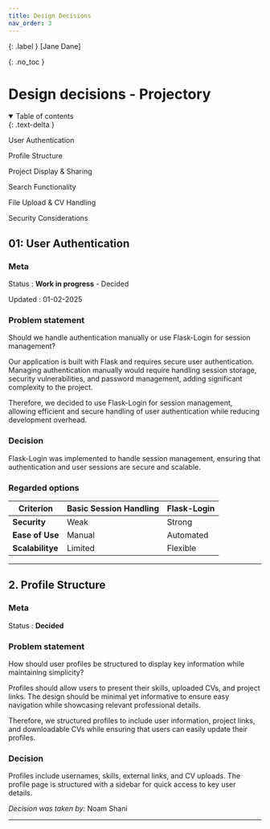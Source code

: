 ```yaml
---
title: Design Decisions
nav_order: 3
---
```


{: .label }
[Jane Dane]

{: .no_toc }
# Design decisions - Projectory

<details open markdown="block">
{: .text-delta }
<summary>Table of contents</summary>

User Authentication

Profile Structure

Project Display & Sharing

Search Functionality

File Upload & CV Handling

Security Considerations
</details>

## 01: User Authentication

### Meta

Status
: **Work in progress** - Decided 

Updated
: 01-02-2025

### Problem statement

Should we handle authentication manually or use Flask-Login for session management?

Our application is built with Flask and requires secure user authentication. Managing authentication manually would require handling session storage, security vulnerabilities, and password management, adding significant complexity to the project.

Therefore, we decided to use Flask-Login for session management, allowing efficient and secure handling of user authentication while reducing development overhead.

### Decision

Flask-Login was implemented to handle session management, ensuring that authentication and user sessions are secure and scalable.

### Regarded options
| Criterion | Basic Session Handling| Flask-Login |
| --- | --- | --- |
| **Security** | Weak | Strong |
| **Ease of Use** | Manual | Automated |
| **Scalabilitye** | Limited | Flexible |


---

## 2. Profile Structure

### Meta

Status
:  **Decided** 


### Problem statement

How should user profiles be structured to display key information while maintaining simplicity?

Profiles should allow users to present their skills, uploaded CVs, and project links. The design should be minimal yet informative to ensure easy navigation while showcasing relevant professional details.

Therefore, we structured profiles to include user information, project links, and downloadable CVs while ensuring that users can easily update their profiles.

### Decision

Profiles include usernames, skills, external links, and CV uploads. The profile page is structured with a sidebar for quick access to key user details.

*Decision was taken by:* Noam Shani

---